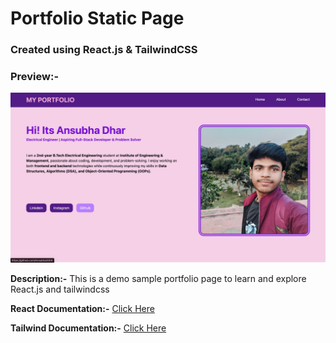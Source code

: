 # Portfolio Static Page
<h3>Created using React.js & TailwindCSS</h3>
<h3><b>Preview:-</b></h3>
<img src="./public/portfolio.jpeg"/>
<p><b>Description:-</b> This is a demo sample portfolio page to learn and explore React.js and tailwindcss</p>
<p><b>React Documentation:-</b> <a href="https://react.dev/">Click Here</a></p>
<p><b>Tailwind Documentation:-</b> <a href="https://tailwindcss.com/docs/installation/using-vite">Click Here</a></p>

